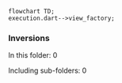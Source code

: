 <!---
Generated by https://github.com/polina-c/layerlens
Dependencies that create loops (inversions) are marked with `!`.
-->

```mermaid
flowchart TD;
execution.dart-->view_factory;
```

### Inversions
In this folder: 0

Including sub-folders: 0

